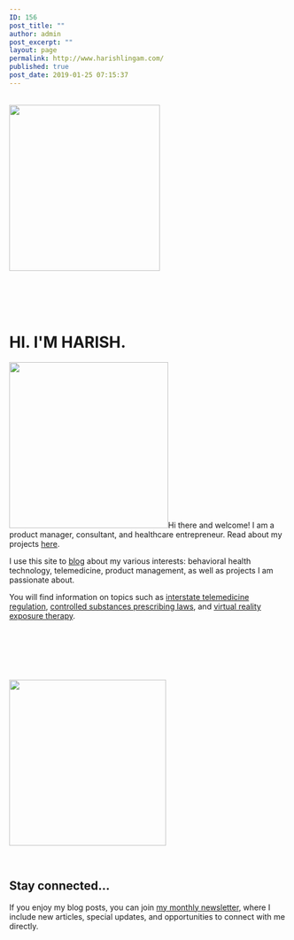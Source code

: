 ```yaml
---
ID: 156
post_title: ""
author: admin
post_excerpt: ""
layout: page
permalink: http://www.harishlingam.com/
published: true
post_date: 2019-01-25 07:15:37
---
```

<!-- wp:fl-builder/layout -->
<p><br /><a href="http://www.harishlingam.com/wp-content/uploads/2019/01/brain-coils.png"><img class="size-medium wp-image-669 aligncenter" src="http://www.harishlingam.com/wp-content/uploads/2019/01/brain-coils-272x300.png" alt="" width="272" height="300" /></a></p>
<h1> </h1>
<h1><strong>HI. I'M HARISH.</strong></h1>
<p><a href="http://www.harishlingam.com/wp-content/uploads/2019/02/headshot-wordpress.png"><img class="size-medium wp-image-719 alignleft" src="http://www.harishlingam.com/wp-content/uploads/2019/02/headshot-wordpress-287x300.png" alt="" width="287" height="300" /></a>Hi there and welcome! I am a product manager, consultant, and healthcare entrepreneur. Read about my projects <a href="http://www.harishlingam.com/projects/">here</a>.</p>
<p>I use this site to <a href="http://www.harishlingam.com/blog/">blog</a> about my various interests: behavioral health technology, telemedicine, product management, as well as projects I am passionate about.</p>
<p>You will find information on topics such as <a href="http://www.harishlingam.com/telemedicine-and-the-interstate-medical-licensure-compact/">interstate telemedicine regulation</a>, <a href="http://www.harishlingam.com/prescribing-controlled-substances-via-telemedicine/">controlled substances prescribing laws</a>, and <a href="http://www.harishlingam.com/a-primer-on-virtual-reality-exposure-therapy-vret/">virtual reality exposure therapy</a>.</p>
<p>&nbsp;</p>
<p>&nbsp;</p>
<p>&nbsp;</p>
<p><a href="http://www.harishlingam.com/wp-content/uploads/2019/01/brain.png"><img class="size-medium wp-image-499 aligncenter" src="http://www.harishlingam.com/wp-content/uploads/2019/01/brain-283x300.png" alt="" width="283" height="300" /></a></p>
<p>&nbsp;</p>
<h2>Stay connected...</h2>
<p>If you enjoy my blog posts, you can join <a href="http://www.harishlingam.com/join/">my monthly newsletter</a>, where I include new articles, special updates, and opportunities to connect with me directly.</p>
<!-- /wp:fl-builder/layout -->